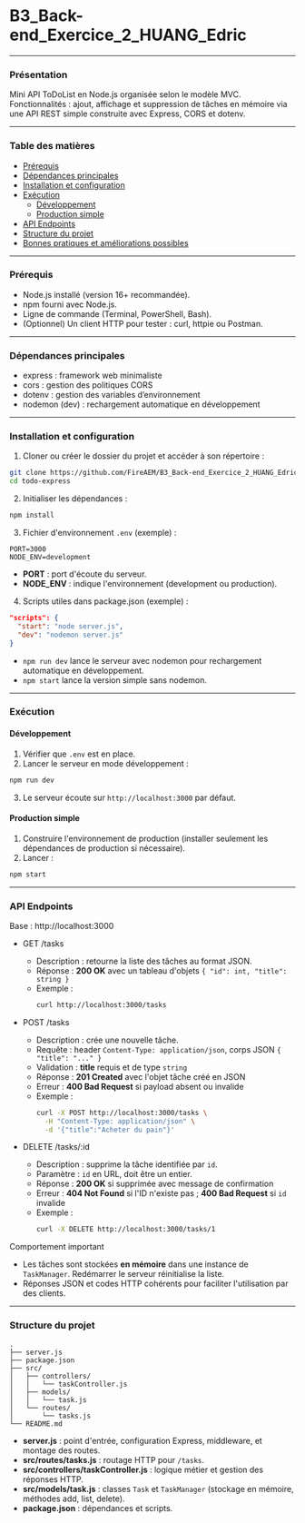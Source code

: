 # B3_Back-end_Exercice_2_HUANG_Edric

---

### Présentation

Mini API ToDoList en Node.js organisée selon le modèle MVC. Fonctionnalités : ajout, affichage et suppression de tâches en mémoire via une API REST simple construite avec Express, CORS et dotenv.

---

### Table des matières

- [Prérequis](#prérequis)
- [Dépendances principales](#dépendances-principales)
- [Installation et configuration](#installation-et-configuration)
- [Exécution](#exécution)
  - [Développement](#développement)
  - [Production simple](#production-simple)
- [API Endpoints](#api-endpoints)
- [Structure du projet](#structure-du-projet)
- [Bonnes pratiques et améliorations possibles](#bonnes-pratiques-et-améliorations-possibles)

---

### Prérequis

- Node.js installé (version 16+ recommandée).  
- npm fourni avec Node.js.  
- Ligne de commande (Terminal, PowerShell, Bash).  
- (Optionnel) Un client HTTP pour tester : curl, httpie ou Postman.

---

### Dépendances principales

- express : framework web minimaliste
- cors : gestion des politiques CORS
- dotenv : gestion des variables d’environnement
- nodemon (dev) : rechargement automatique en développement

---

### Installation et configuration

1. Cloner ou créer le dossier du projet et accéder à son répertoire :
```bash
git clone https://github.com/FireAEM/B3_Back-end_Exercice_2_HUANG_Edric.git todo-express
cd todo-express
```

2. Initialiser les dépendances :
```bash
npm install
```

3. Fichier d'environnement `.env` (exemple) :
```
PORT=3000
NODE_ENV=development
```
- **PORT** : port d'écoute du serveur.  
- **NODE_ENV** : indique l'environnement (development ou production).

4. Scripts utiles dans package.json (exemple) :
```json
"scripts": {
  "start": "node server.js",
  "dev": "nodemon server.js"
}
```
- `npm run dev` lance le serveur avec nodemon pour rechargement automatique en développement.  
- `npm start` lance la version simple sans nodemon.

---

### Exécution

#### Développement

1. Vérifier que `.env` est en place.  
2. Lancer le serveur en mode développement :
```bash
npm run dev
```
3. Le serveur écoute sur `http://localhost:3000` par défaut.

#### Production simple

1. Construire l'environnement de production (installer seulement les dépendances de production si nécessaire).  
2. Lancer :
```bash
npm start
```

---

### API Endpoints

Base : http://localhost:3000

- GET /tasks  
  - Description : retourne la liste des tâches au format JSON.  
  - Réponse : **200 OK** avec un tableau d'objets `{ "id": int, "title": string }`  
  - Exemple :
    ```bash
    curl http://localhost:3000/tasks
    ```

- POST /tasks  
  - Description : crée une nouvelle tâche.  
  - Requête : header `Content-Type: application/json`, corps JSON `{ "title": "..." }`  
  - Validation : **title** requis et de type `string`  
  - Réponse : **201 Created** avec l'objet tâche créé en JSON  
  - Erreur : **400 Bad Request** si payload absent ou invalide  
  - Exemple :
    ```bash
    curl -X POST http://localhost:3000/tasks \
      -H "Content-Type: application/json" \
      -d '{"title":"Acheter du pain"}'
    ```

- DELETE /tasks/:id  
  - Description : supprime la tâche identifiée par `id`.  
  - Paramètre : `id` en URL, doit être un entier.  
  - Réponse : **200 OK** si supprimée avec message de confirmation  
  - Erreur : **404 Not Found** si l'ID n'existe pas ; **400 Bad Request** si `id` invalide  
  - Exemple :
    ```bash
    curl -X DELETE http://localhost:3000/tasks/1
    ```

Comportement important
- Les tâches sont stockées **en mémoire** dans une instance de `TaskManager`. Redémarrer le serveur réinitialise la liste.  
- Réponses JSON et codes HTTP cohérents pour faciliter l'utilisation par des clients.

---

### Structure du projet

```
.
├── server.js
├── package.json
├── src/
│   ├── controllers/
│   │   └── taskController.js
│   ├── models/
│   │   └── task.js
│   └── routes/
│       └── tasks.js
└── README.md
```

- **server.js** : point d'entrée, configuration Express, middleware, et montage des routes.  
- **src/routes/tasks.js** : routage HTTP pour `/tasks`.  
- **src/controllers/taskController.js** : logique métier et gestion des réponses HTTP.  
- **src/models/task.js** : classes `Task` et `TaskManager` (stockage en mémoire, méthodes add, list, delete).  
- **package.json** : dépendances et scripts.